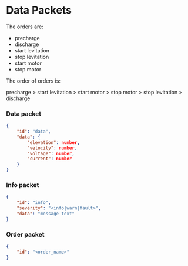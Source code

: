 # Data Packets

The orders are:

- precharge
- discharge
- start levitation
- stop levitation
- start motor
- stop motor

The order of orders is:

precharge > start levitation > start motor > stop motor > stop levitation > discharge

### Data packet

```json
{
    "id": "data",
    "data": {
        "elevation": number,
        "velocity": number,
        "voltage": number,
        "current": number
    }
}
```

### Info packet

```json
{
    "id": "info",
    "severity": "<info|warn|fault>",
    "data": "message text"
}
```

### Order packet

```json
{
    "id": "<order_name>"
}
